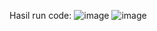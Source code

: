 Hasil run code: ![image](https://github.com/user-attachments/assets/7c1d72f1-1cdb-40b4-ac57-a3a7625d864d)
![image](https://github.com/user-attachments/assets/39950ae6-be4b-4a08-9783-3b628f5b11db)
